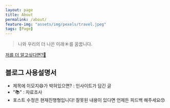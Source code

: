 ```yaml
---
layout: page
title: About
permalink: /about/
feature-img: "assets/img/pexels/travel.jpeg"
tags: [Page]
---
```


> 나와 우리의 더 나은 미래☀️를 꿈꿉니다.

[저를 더 알고싶다면?🥺](https://www.notion.so/mima-o/JIWOOPOLIO-57115a663d1f43ddab213eb448b96946)

## 블로그 사용설명서

- 제목에 이모지😄가 박혀있으면? : 인사이트가 담긴 글
- "📚" : 자료조사
- 포스트 수정은 현재진행형입니다! 잘못된 내용이 있다면 언제든 피드백 해주세요😙